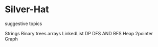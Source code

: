 # Silver-Hat
suggestive topics

Strings
Binary trees
arrays
LinkedList
DP
DFS AND BFS
Heap
2pointer
Graph
